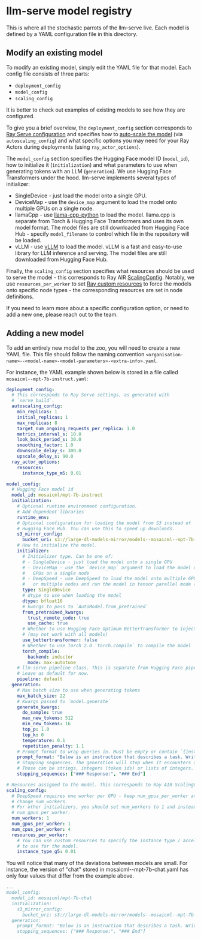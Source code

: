 # llm-serve model registry

This is where all the stochastic parrots of the llm-serve live.
Each model is defined by a YAML configuration file in this directory.

## Modify an existing model

To modify an existing model, simply edit the YAML file for that model.
Each config file consists of three parts:

- `deployment_config`
- `model_config`
- `scaling_config`

It is better to check out examples of existing models to see how they are configured.

To give you a brief overview, the `deployment_config` section corresponds to
[Ray Serve configuration](https://docs.ray.io/en/latest/serve/production-guide/config.html)
and specifies how to [auto-scale the model](https://docs.ray.io/en/latest/serve/scaling-and-resource-allocation.html)
(via `autoscaling_config`) and what specific options you may need for your
Ray Actors during deployments (using `ray_actor_options`).

The `model_config` section specifies the Hugging Face model ID (`model_id`), how to initialize it (`initialization`) and what parameters to use when generating tokens
with an LLM (`generation`). We use Hugging Face Transformers under the hood.
llm-serve implements several types of initializer:

- SingleDevice - just load the model onto a single GPU.
- DeviceMap - use the `device_map` argument to load the model onto multiple
  GPUs on a single node.
- llamaCpp - use [llama-cpp-python](https://github.com/abetlen/llama-cpp-python) to
  load the model. llama.cpp is separate from Torch & Hugging Face Transformers and uses its own model format.
  The model files are still downloaded from Hugging Face Hub - specify `model_filename` to control which
  file in the repository will be loaded.
- vLLM - use [vLLM](https://github.com/vllm-project/vllm) to load the model. vLLM is a fast and       easy-to-use library for LLM inference and serving.
The model files are still downloaded from Hugging Face Hub.

Finally, the `scaling_config` section specifies what resources should be used to
serve the model - this corresponds to Ray AIR [ScalingConfig](https://docs.ray.io/en/latest/ray-air/api/doc/ray.air.ScalingConfig.html#ray-air-scalingconfig).
Notably, we use `resources_per_worker` to set [Ray custom resources](https://docs.ray.io/en/latest/ray-core/scheduling/resources.html#id1)
to force the models onto specific node types - the corresponding resources are set
in node definitions.

If you need to learn more about a specific configuration option, or need to add a new
one, please reach out to the team.

## Adding a new model

To add an entirely new model to the zoo, you will need to create a new YAML file.
This file should follow the naming convention `<organisation-name>--<model-name>-<model-parameters>-<extra-info>.yaml`.

For instance, the YAML example shown below is stored in a file called `mosaicml--mpt-7b-instruct.yaml`:

```yaml
deployment_config:
  # This corresponds to Ray Serve settings, as generated with
  # `serve build`.
  autoscaling_config:
    min_replicas: 1
    initial_replicas: 1
    max_replicas: 8
    target_num_ongoing_requests_per_replica: 1.0
    metrics_interval_s: 10.0
    look_back_period_s: 30.0
    smoothing_factor: 1.0
    downscale_delay_s: 300.0
    upscale_delay_s: 90.0
  ray_actor_options:
    resources:
      instance_type_m5: 0.01

model_config:
  # Hugging Face model id
  model_id: mosaicml/mpt-7b-instruct
  initialization:
    # Optional runtime environment configuration. 
    # Add dependent libraries
    runtime_env:
    # Optional configuration for loading the model from S3 instead of
    # Hugging Face Hub. You can use this to speed up downloads.
    s3_mirror_config:
      bucket_uri: s3://large-dl-models-mirror/models--mosaicml--mpt-7b-instruct/main-safetensors/
    # How to initialize the model.
    initializer:
      # Initializer type. Can be one of:
      # - SingleDevice - just load the model onto a single GPU
      # - DeviceMap - use the `device_map` argument to load the model onto multiple
      #   GPUs on a single node
      # - DeepSpeed - use DeepSpeed to load the model onto multiple GPUs on a single
      #   or multiple nodes and run the model in tensor parallel mode (`deepspeed.init_inference`)
      type: SingleDevice
      # dtype to use when loading the model
      dtype: bfloat16
      # kwargs to pass to `AutoModel.from_pretrained`
      from_pretrained_kwargs:
        trust_remote_code: true
        use_cache: true
      # Whether to use Hugging Face Optimum BetterTransformer to inject flash attention
      # (may not work with all models)
      use_bettertransformer: false
      # Whether to use Torch 2.0 `torch.compile` to compile the model
      torch_compile:
        backend: inductor
        mode: max-autotune
    # llm-serve pipeline class. This is separate from Hugging Face pipelines.
    # Leave as default for now.
    pipeline: default
  generation:
    # Max batch size to use when generating tokens
    max_batch_size: 22
    # Kwargs passed to `model.generate`
    generate_kwargs:
      do_sample: true
      max_new_tokens: 512
      min_new_tokens: 16
      top_p: 1.0
      top_k: 0
      temperature: 0.1
      repetition_penalty: 1.1
    # Prompt format to wrap queries in. Must be empty or contain `{instruction}`.
    prompt_format: "Below is an instruction that describes a task. Write a response that appropriately completes the request.\n### Instruction:\n{instruction}\n### Response:\n"
    # Stopping sequences. The generation will stop when it encounters any of the sequences, or the tokenizer EOS token.
    # Those can be strings, integers (token ids) or lists of integers.
    stopping_sequences: ["### Response:", "### End"]

# Resources assigned to the model. This corresponds to Ray AIR ScalingConfig.
scaling_config:
  # DeepSpeed requires one worker per GPU - keep num_gpus_per_worker at 1 and
  # change num_workers.
  # For other initializers, you should set num_workers to 1 and instead change
  # num_gpus_per_worker.
  num_workers: 1
  num_gpus_per_worker: 1
  num_cpus_per_worker: 4
  resources_per_worker:
    # You can use custom resources to specify the instance type / accelerator type
    # to use for the model.
    instance_type_g5: 0.01
```

You will notice that many of the deviations between models are small.
For instance, the version of "chat" stored in mosaicml--mpt-7b-chat.yaml has only four values that differ from the example above.

```yaml
...
model_config:
  model_id: mosaicml/mpt-7b-chat
  initialization:
    s3_mirror_config:
      bucket_uri: s3://large-dl-models-mirror/models--mosaicml--mpt-7b-instruct/main-safetensors/
  generation:
    prompt_format: "Below is an instruction that describes a task. Write a response that appropriately completes the request.\n### Instruction:\n{instruction}\n### Response:\n"
    stopping_sequences: ["### Response:", "### End"]
```
